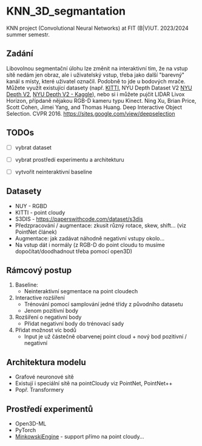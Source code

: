 # KNN_3D_segmantation
KNN project (Convolutional Neural Networks) at FIT (B|V)UT. 2023/2024 summer semestr.

## Zadání

Libovolnou segmentační úlohu lze změnit na interaktivní tím, že na vstup sítě nedám jen obraz, ale i uživatelský vstup, třeba jako další "barevný" kanál s místy, které uživatel označil. Podobně to jde u bodových mrače. Můžete využít existující datasety (např. [KITTI](http://www.cvlibs.net/datasets/kitti/eval_semantics.php), NYU Depth Dataset V2 [NYU Depth V2](https://cs.nyu.edu/~silberman/datasets/nyu_depth_v2.html), [NYU Depth V2 - Kaggle](https://www.kaggle.com/datasets/soumikrakshit/nyu-depth-v2)), nebo si i můžete pujčit LIDAR Livox Horizon, přípdaně nějakou RGB-D kameru typu Kinect.
Ning Xu, Brian Price, Scott Cohen, Jimei Yang, and Thomas Huang. Deep Interactive Object Selection. CVPR 2016. https://sites.google.com/view/deepselection


## TODOs
- [ ] vybrat dataset
- [ ] vybrat prostředí experimentu a architekturu
- [ ] vytvořit neinteraktivní baseline


## Datasety

- NUY - RGBD
- KITTI - point cloudy
- S3DIS - https://paperswithcode.com/dataset/s3dis
- Předzpracování / augmentace: zkusit různý rotace, skew, shift… (viz PointNet článek)
- Augmentace: jak zadávat náhodně negativní vstupy okolo…
- Na vstup dát i normály (z RGB-D do point cloudu to musíme dopočítat/doodhadnout třeba pomocí open3D)


## Rámcový postup

1) Baseline:
    - Neinteraktivní segmentace na point cloudech
2) Interactive rozšíření
    - Trénování pomocí samplování jedné třídy z původního datasetu
    - Jenom pozitivní body
3) Rozšíření o negativní body
    - Přidat negativní body do trénovací sady
4) Přidat možnost víc bodů
    - Input je už částečně obarvenej point cloud + nový bod pozitivní / negativní

## Architektura modelu
- Grafové neuronové sítě
- Existují i speciální sítě na pointCloudy viz PointNet, PointNet++
- Popř. Transformery

## Prostředí experimentů
- Open3D-ML
- PyTorch
- [MinkowskiEngine](https://github.com/NVIDIA/MinkowskiEngine) - support přímo na point cloudy…

